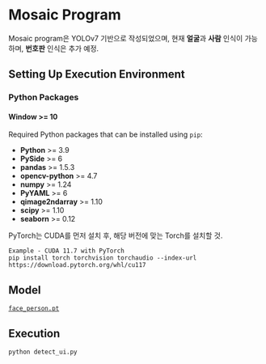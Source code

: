 # Mosaic Program
Mosaic program은 YOLOv7 기반으로 작성되었으며, 현재 **얼굴**과 **사람** 인식이 가능하며, **번호판** 인식은 추가 예정.





## Setting Up Execution Environment

### Python Packages

#### Window >= 10

Required Python packages that can be installed using `pip`:

- **Python** >= 3.9
- **PySide** >= 6
- **pandas** >= 1.5.3
- **opencv-python** >= 4.7
- **numpy** >= 1.24
- **PyYAML** >= 6
- **qimage2ndarray** >= 1.10
- **scipy** >= 1.10
- **seaborn** >= 0.12

PyTorch는 CUDA를 먼저 설치 후, 해당 버전에 맞는 Torch를 설치할 것.

```
Example - CUDA 11.7 with PyTorch
pip install torch torchvision torchaudio --index-url https://download.pytorch.org/whl/cu117
```



## Model

[`face_person.pt`](https://github.com/Oh-JongJin/mosaic_program/releases/download/model/face_person.pt)



## Execution

```
python detect_ui.py
```


